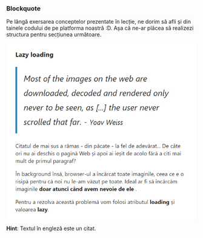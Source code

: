 ### Blockquote

Pe lângă exersarea conceptelor prezentate în lecție, ne dorim să afli și din tainele codului de pe platforma noastră :D. Așa că ne-ar plăcea să realizezi structura pentru secțiunea următoare.

![blockquote-todos](./assets/blockquote-demo.png)


**Hint**: Textul în engleză este un citat.


